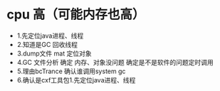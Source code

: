 # cpu 高（可能内存也高）
* 1.先定位java进程、线程
* 2.知道是GC 回收线程
* 3.dump文件 mat 定位对象
* 4.GC 文件分析 确定 内存、对象没问题   确定是不是软件的问题定时调用
* 5.理由bcTrance 确认谁调用system gc
* 6.确认是cxf工具包1.先定位java进程、线程
